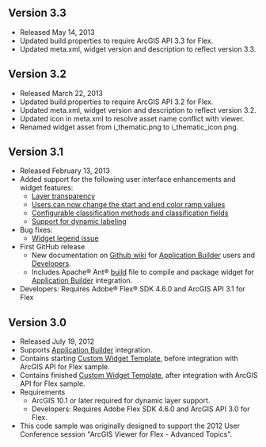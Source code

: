 ## Version 3.3

* Released May 14, 2013
* Updated build.properties to require ArcGIS API 3.3 for Flex.
* Updated meta.xml, widget version and description to reflect version 3.3.

## Version 3.2

* Released March 22, 2013
* Updated build.properties to require ArcGIS API 3.2 for Flex.
* Updated meta.xml, widget version and description to reflect version 3.2.
* Updated icon in meta.xml to resolve asset name conflict with viewer.
* Renamed widget asset from i_thematic.png to i_thematic_icon.png.

## Version 3.1

* Released February 13, 2013
* Added support for the following user interface enhancements and widget features:
    * [Layer transparency](https://github.com/Esri/thematic-widget-flex/issues/7)
    * [Users can now change the start and end color ramp values](https://github.com/Esri/thematic-widget-flex/issues/8)
    * [Configurable classification methods and classification fields](https://github.com/Esri/thematic-widget-flex/issues/9)
    * [Support for dynamic labeling](https://github.com/Esri/thematic-widget-flex/issues/10)
* Bug fixes:
    * [Widget legend issue](https://github.com/Esri/thematic-widget-flex/issues/11)
* First GitHub release
    * New documentation on [Github wiki](https://github.com/Esri/thematic-widget-flex/wiki) for [Application Builder](https://github.com/Esri/thematic-widget-flex/wiki/Application-Builder) users and [Developers](https://github.com/Esri/thematic-widget-flex/wiki/Developers).
    * Includes Apache&reg; Ant&reg; [build](build.xml) file to compile and package widget for [Application Builder](http://resources.arcgis.com/en/help/flex-viewer/concepts/01m3/01m30000004m000000.htm) integration.
* Developers: Requires Adobe&reg; Flex&reg; SDK 4.6.0 and ArcGIS API 3.1 for Flex

## Version 3.0

* Released July 19, 2012
* Supports [Application Builder](http://resources.arcgis.com/en/help/flex-viewer/concepts/01m3/01m30000004m000000.htm "Viewer concepts") integration.
* Contains starting [Custom Widget Template](../../tree/CustomWidgetTemplate-Begin), before integration with ArcGIS API for Flex sample.
* Contains finished [Custom Widget Template](../../tree/CustomWidgetTemplate-End), after integration with ArcGIS API for Flex sample.
* Requirements
    * ArcGIS 10.1 or later required for dynamic layer support.
    * Developers: Requires Adobe Flex SDK 4.6.0 and ArcGIS API 3.0 for Flex.
* This code sample was originally designed to support the 2012 User Conference session "ArcGIS Viewer for Flex - Advanced Topics".